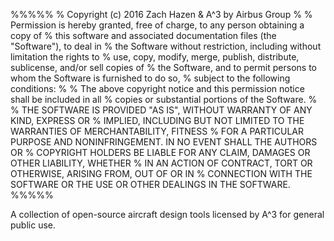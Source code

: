 %%%%%
% Copyright (c) 2016 Zach Hazen & A^3 by Airbus Group
%
% Permission is hereby granted, free of charge, to any person obtaining a copy of
% this software and associated documentation files (the "Software"), to deal in
% the Software without restriction, including without limitation the rights to
% use, copy, modify, merge, publish, distribute, sublicense, and/or sell copies of
% the Software, and to permit persons to whom the Software is furnished to do so,
% subject to the following conditions:
% 
% The above copyright notice and this permission notice shall be included in all
% copies or substantial portions of the Software.
% 
% THE SOFTWARE IS PROVIDED "AS IS", WITHOUT WARRANTY OF ANY KIND, EXPRESS OR
% IMPLIED, INCLUDING BUT NOT LIMITED TO THE WARRANTIES OF MERCHANTABILITY, FITNESS
% FOR A PARTICULAR PURPOSE AND NONINFRINGEMENT. IN NO EVENT SHALL THE AUTHORS OR
% COPYRIGHT HOLDERS BE LIABLE FOR ANY CLAIM, DAMAGES OR OTHER LIABILITY, WHETHER
% IN AN ACTION OF CONTRACT, TORT OR OTHERWISE, ARISING FROM, OUT OF OR IN
% CONNECTION WITH THE SOFTWARE OR THE USE OR OTHER DEALINGS IN THE SOFTWARE.
%%%%%

A collection of open-source aircraft design tools licensed by A^3 for general public use.